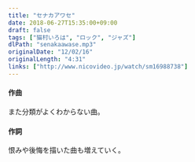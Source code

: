 ```yaml
---
title: "セナカアワセ"
date: 2018-06-27T15:35:00+09:00
draft: false
tags: ["猫村いろは", "ロック", "ジャズ"]
dlPath: "senakaawase.mp3"
originalDate: "12/02/16"
originalLength: "4:31"
links: ["http://www.nicovideo.jp/watch/sm16988738"]
---
```


#### 作曲

また分類がよくわからない曲。

#### 作詞

恨みや後悔を描いた曲も増えていく。
